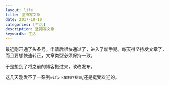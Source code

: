 ```yaml
---
layout: life
title: 坚持写文章
date: 2017-10-10
categories: [生活]
description: 坚持写文章
keywords: 生活
---
```


最近刚开通了头条号，申请后很快通过了，进入了新手期。每天得坚持发文章了，而且要想快速转正，文章类型必须保持一致。

于是想到了将之前的博客搬过来，改改发布。

这几天刚发不了一系列`wifi小车制作视频`,还是挺受欢迎的。


